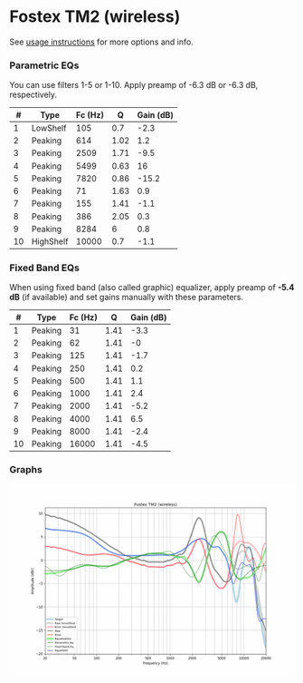 # Fostex TM2 (wireless)
See [usage instructions](https://github.com/jaakkopasanen/AutoEq#usage) for more options and info.

### Parametric EQs
You can use filters 1-5 or 1-10. Apply preamp of -6.3 dB or -6.3 dB, respectively.

|   # | Type      |   Fc (Hz) |    Q |   Gain (dB) |
|-----|-----------|-----------|------|-------------|
|   1 | LowShelf  |       105 | 0.7  |        -2.3 |
|   2 | Peaking   |       614 | 1.02 |         1.2 |
|   3 | Peaking   |      2509 | 1.71 |        -9.5 |
|   4 | Peaking   |      5499 | 0.63 |        16   |
|   5 | Peaking   |      7820 | 0.86 |       -15.2 |
|   6 | Peaking   |        71 | 1.63 |         0.9 |
|   7 | Peaking   |       155 | 1.41 |        -1.1 |
|   8 | Peaking   |       386 | 2.05 |         0.3 |
|   9 | Peaking   |      8284 | 6    |         0.8 |
|  10 | HighShelf |     10000 | 0.7  |        -1.1 |

### Fixed Band EQs
When using fixed band (also called graphic) equalizer, apply preamp of **-5.4 dB** (if available) and set gains manually with these parameters.

|   # | Type    |   Fc (Hz) |    Q |   Gain (dB) |
|-----|---------|-----------|------|-------------|
|   1 | Peaking |        31 | 1.41 |        -3.3 |
|   2 | Peaking |        62 | 1.41 |        -0   |
|   3 | Peaking |       125 | 1.41 |        -1.7 |
|   4 | Peaking |       250 | 1.41 |         0.2 |
|   5 | Peaking |       500 | 1.41 |         1.1 |
|   6 | Peaking |      1000 | 1.41 |         2.4 |
|   7 | Peaking |      2000 | 1.41 |        -5.2 |
|   8 | Peaking |      4000 | 1.41 |         6.5 |
|   9 | Peaking |      8000 | 1.41 |        -2.4 |
|  10 | Peaking |     16000 | 1.41 |        -4.5 |

### Graphs
![](./Fostex%20TM2%20(wireless).png)

